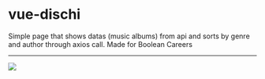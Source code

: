 # vue-dischi
Simple page that shows datas (music albums) from api and sorts by genre and author through axios call. Made for Boolean Careers
<hr>
<img src="https://user-images.githubusercontent.com/100787980/191716474-361591c0-3bb2-4bb3-b5de-9a2d2e483d81.png"> 
